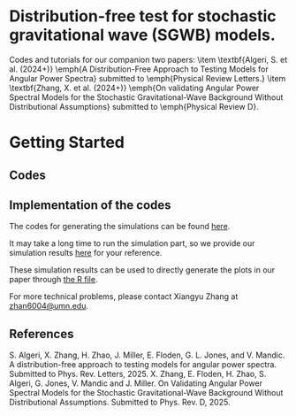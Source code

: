 # Distribution-free test for stochastic gravitational wave (SGWB) models. 

Codes and tutorials for our companion two papers: 
\item \textbf{Algeri, S. et al. (2024+)} \emph{A Distribution-Free Approach to Testing Models for Angular Power Spectra} submitted to \emph{Physical Review Letters.}
\item \textbf{Zhang, X. et al. (2024+)} \emph{On validating Angular Power Spectral Models for the Stochastic Gravitational-Wave Background Without Distributional Assumptions} submitted to  \emph{Physical Review D}. 



# Getting Started

## Codes 


## Implementation of the codes 

The codes for generating the simulations can be found [here](https://github.com/xiangyu2022/Distfree_Test_SGWB_Models/blob/main/Codes_PRL/PRL_Simulation.py). 

It may take a long time to run the simulation part, so we provide our simulation results [here](https://github.com/xiangyu2022/Distfree_Test_SGWB_Models/tree/main/Simulation) for your reference. 

These simulation results can be used to directly generate the plots in our paper through [the R file](https://github.com/xiangyu2022/Distfree_Test_SGWB_Models/blob/main/Codes_PRL/PRL_plots.R).

For more technical problems, please contact Xiangyu Zhang at zhan6004@umn.edu.


## References
S. Algeri, X. Zhang, H. Zhao, J. Miller, E. Floden, G. L. Jones, and V. Mandic. A distribution-free approach to testing models for angular power spectra. Submitted to Phys. Rev. Letters, 2025.
X. Zhang, E. Floden, H. Zhao, S. Algeri, G. Jones, V. Mandic and J. Miller. On Validating Angular Power Spectral Models for the Stochastic Gravitational-Wave Background Without Distributional Assumptions. Submitted to Phys. Rev. D, 2025.


